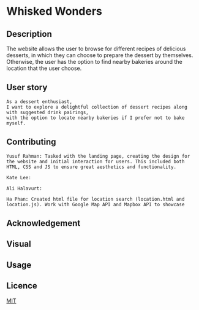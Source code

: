 # Whisked Wonders

## Description

The website allows the user to browse for different recipes of delicious desserts, in which they can choose to prepare the dessert by themselves. Otherwise, the user has the option to find nearby bakeries around the location that the user choose.

## User story

```
As a dessert enthusiast,
I want to explore a delightful collection of dessert recipes along with suggested drink pairings,
with the option to locate nearby bakeries if I prefer not to bake myself.
```

## Contributing

    Yusuf Rahman: Tasked with the landing page, creating the design for the website and initial interaction for users. This included both HTML, CSS and JS to ensure great aesthetics and functionality.

    Kate Lee:

    Ali Halavurt: 

    Ha Phan: Created html file for location search (location.html and location.js). Work with Google Map API and Mapbox API to showcase 

## Acknowledgement

## Visual

## Usage

## Licence

[MIT](https://choosealicense.com/licenses/mit/)